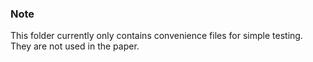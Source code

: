 ### Note
This folder currently only contains convenience files for simple testing. They are not used in the paper.